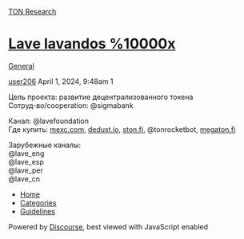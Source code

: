 [TON Research](/)

# [Lave lavandos %10000x](/t/lave-lavandos-10000x/2815)

[General](/c/general/4) 

    

[user206](https://tonresear.ch/u/user206)  April 1, 2024, 9:48am  1

Цель проекта: развитие децентрализованного токена  
Сотруд-во/cooperation: @sigmabank

Канал: @lavefoundation  
Где купить: [mexc.com](http://mexc.com), [dedust.io](http://dedust.io), [ston.fi](http://ston.fi), @tonrocketbot, [megaton.fi](http://megaton.fi)

Зарубежные каналы:  
@lave\_eng  
@lave\_esp  
@lave\_per  
@lave\_cn

 

*   [Home](/)
*   [Categories](/categories)
*   [Guidelines](/guidelines)

Powered by [Discourse](https://www.discourse.org), best viewed with JavaScript enabled